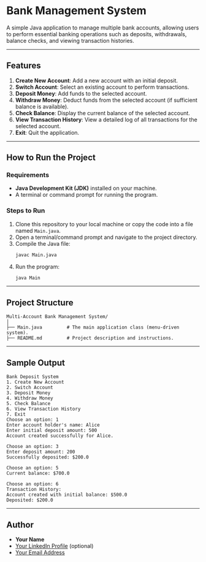 # Bank Management System

A simple Java application to manage multiple bank accounts, allowing users to perform essential banking operations such as deposits, withdrawals, balance checks, and viewing transaction histories.

---

## Features

1. **Create New Account**: Add a new account with an initial deposit.
2. **Switch Account**: Select an existing account to perform transactions.
3. **Deposit Money**: Add funds to the selected account.
4. **Withdraw Money**: Deduct funds from the selected account (if sufficient balance is available).
5. **Check Balance**: Display the current balance of the selected account.
6. **View Transaction History**: View a detailed log of all transactions for the selected account.
7. **Exit**: Quit the application.

---

## How to Run the Project

### Requirements
- **Java Development Kit (JDK)** installed on your machine.
- A terminal or command prompt for running the program.

### Steps to Run
1. Clone this repository to your local machine or copy the code into a file named `Main.java`.
2. Open a terminal/command prompt and navigate to the project directory.
3. Compile the Java file:
   ```bash
   javac Main.java
   ```
4. Run the program:
   ```bash
   java Main
   ```

---

## Project Structure

```
Multi-Account Bank Management System/
│
├── Main.java         # The main application class (menu-driven system).
├── README.md         # Project description and instructions.
```

---

## Sample Output

```text
Bank Deposit System
1. Create New Account
2. Switch Account
3. Deposit Money
4. Withdraw Money
5. Check Balance
6. View Transaction History
7. Exit
Choose an option: 1
Enter account holder's name: Alice
Enter initial deposit amount: 500
Account created successfully for Alice.

Choose an option: 3
Enter deposit amount: 200
Successfully deposited: $200.0

Choose an option: 5
Current balance: $700.0

Choose an option: 6
Transaction History:
Account created with initial balance: $500.0
Deposited: $200.0
```

---

## Author

- **Your Name**
- [Your LinkedIn Profile](https://linkedin.com/in/your-profile) (optional)
- [Your Email Address](mailto:your-email@example.com)
